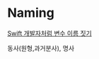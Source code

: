 # Naming

[Swift 개발자처럼 변수 이름 짓기](https://soojin.ro/blog/english-for-developers-swift)

동사(원형,과거분사), 명사
